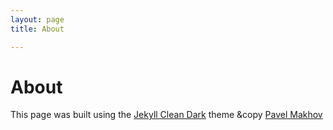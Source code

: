 ```yaml
---
layout: page 
title: About

---
```


# About

This page was built using the [Jekyll Clean Dark](https://github.com/streetturtle/jekyll-clean-dark) theme &copy [Pavel Makhov](http://pavelmakhov.com)

